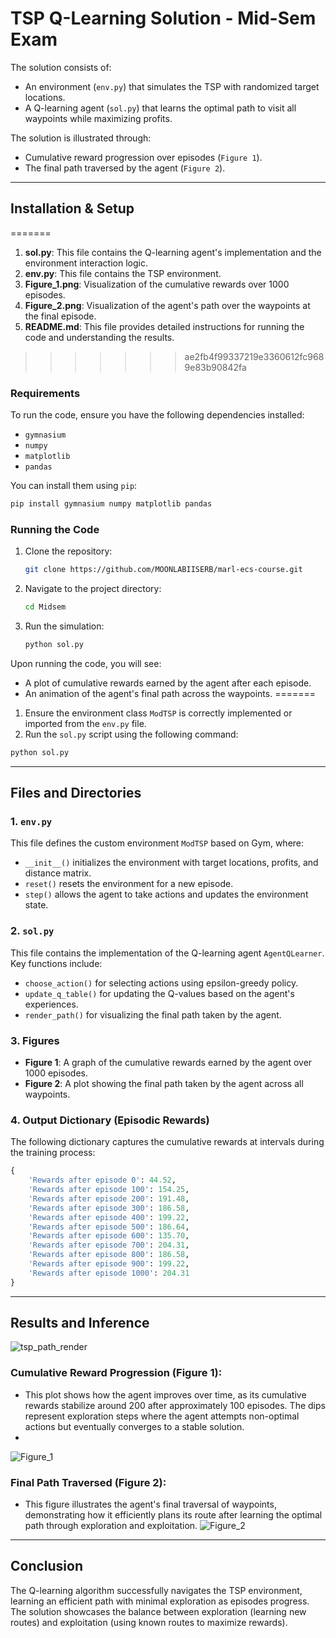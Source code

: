 # TSP Q-Learning Solution - Mid-Sem Exam
The solution consists of:
- An environment (`env.py`) that simulates the TSP with randomized target locations.
- A Q-learning agent (`sol.py`) that learns the optimal path to visit all waypoints while maximizing profits.

The solution is illustrated through:
- Cumulative reward progression over episodes (`Figure 1`).
- The final path traversed by the agent (`Figure 2`).

---
## Installation & Setup
=======
1. **sol.py**: This file contains the Q-learning agent's implementation and the environment interaction logic.
2. **env.py**: This file contains the TSP environment.
3. **Figure_1.png**: Visualization of the cumulative rewards over 1000 episodes.
4. **Figure_2.png**: Visualization of the agent's path over the waypoints at the final episode.
5. **README.md**: This file provides detailed instructions for running the code and understanding the results.
>>>>>>> ae2fb4f99337219e3360612fc9689e83b90842fa

### Requirements

To run the code, ensure you have the following dependencies installed:
- `gymnasium`
- `numpy`
- `matplotlib`
- `pandas`

You can install them using `pip`:
```bash
pip install gymnasium numpy matplotlib pandas
```

### Running the Code
1. Clone the repository:
   ```bash
   git clone https://github.com/MOONLABIISERB/marl-ecs-course.git
   ```
2. Navigate to the project directory:
   ```bash
   cd Midsem
   ```
3. Run the simulation:
   ```bash
   python sol.py
   ```

Upon running the code, you will see:
- A plot of cumulative rewards earned by the agent after each episode.
- An animation of the agent's final path across the waypoints.
=======
1. Ensure the environment class `ModTSP` is correctly implemented or imported from the `env.py` file.
2. Run the `sol.py` script using the following command:

```bash
python sol.py
```
---

## Files and Directories

### 1. `env.py`
This file defines the custom environment `ModTSP` based on Gym, where:
- `__init__()` initializes the environment with target locations, profits, and distance matrix.
- `reset()` resets the environment for a new episode.
- `step()` allows the agent to take actions and updates the environment state.

### 2. `sol.py`
This file contains the implementation of the Q-learning agent `AgentQLearner`. Key functions include:
- `choose_action()` for selecting actions using epsilon-greedy policy.
- `update_q_table()` for updating the Q-values based on the agent's experiences.
- `render_path()` for visualizing the final path taken by the agent.

### 3. Figures
- **Figure 1**: A graph of the cumulative rewards earned by the agent over 1000 episodes.
- **Figure 2**: A plot showing the final path taken by the agent across all waypoints.

### 4. Output Dictionary (Episodic Rewards)
The following dictionary captures the cumulative rewards at intervals during the training process:

```python
{
    'Rewards after episode 0': 44.52,
    'Rewards after episode 100': 154.25,
    'Rewards after episode 200': 191.48,
    'Rewards after episode 300': 186.58,
    'Rewards after episode 400': 199.22,
    'Rewards after episode 500': 186.64,
    'Rewards after episode 600': 135.70,
    'Rewards after episode 700': 204.31,
    'Rewards after episode 800': 186.58,
    'Rewards after episode 900': 199.22,
    'Rewards after episode 1000': 204.31
}
```

---

## Results and Inference
![tsp_path_render](https://github.com/user-attachments/assets/22c5855b-215d-4de4-9cfc-df487f8b7394)

### **Cumulative Reward Progression (Figure 1)**:
- This plot shows how the agent improves over time, as its cumulative rewards stabilize around 200 after approximately 100 episodes. The dips represent exploration steps where the agent attempts non-optimal actions but eventually converges to a stable solution.
- 
![Figure_1](https://github.com/user-attachments/assets/4f6bd350-4ea1-4611-ae53-a43e6e4fddd7)
### **Final Path Traversed (Figure 2)**:
- This figure illustrates the agent's final traversal of waypoints, demonstrating how it efficiently plans its route after learning the optimal path through exploration and exploitation.
![Figure_2](https://github.com/user-attachments/assets/fda9d08f-f136-4c5a-a84b-9775f68cacc1)

---

## Conclusion

The Q-learning algorithm successfully navigates the TSP environment, learning an efficient path with minimal exploration as episodes progress. The solution showcases the balance between exploration (learning new routes) and exploitation (using known routes to maximize rewards).
